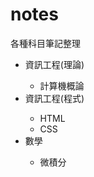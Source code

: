 # notes
各種科目筆記整理<br/>
<ul>
  <li>資訊工程(理論)</li>
    <ul>
      <li>計算機概論</li>
    </ul>
  <li>資訊工程(程式)</li>
    <ul>
      <li>HTML</li>
      <li>CSS</li>
    </ul>
  <li>數學</li>
    <ul>
      <li>微積分</li>
    </ul>
</ul>

